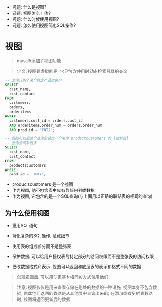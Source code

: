 + 问题: 什么是视图?
+ 问题: 视图怎么工作?
+ 问题: 什么时候使用视图?
+ 问题: 怎么使用视图简化SQL操作?

# 视图

> mysql5添加了视图功能

> 定义: 视图是虚拟的表, 它只包含使用时动态检索厨具的查询

```sql
-- 查询订购了某个特定产品的客户
SELECT
  cust_name,
  cust_contact
FROM
  customers,
  orders,
  orderitems
WHERE
  customers.cust_id = orders.cust_id
  AND orderitems.order_num = orders.order_num
  AND prod_id = 'TNT2';

-- 假如可以把这个查询包装成一个名为 productcustomers 的 [虚拟表]
-- 查询会简单很多
SELECT
  cust_name,
  cust_contact
FROM
  productscustomers
WHERE
  prod_id = 'TNT2';
```

+ productscustomers 是一个视图
+ 作为视图, 他不包含表中应有的任何列或数据
+ 作为视图, 它包含的是一个SQL查询(与上面用以正确的联结表的相同的查询)

## 为什么使用视图

+ 重用SQL语句

+ 简化复杂的SQL操作, 隐藏细节

+ 使用表的组成部分而不是整张表

+ 保护数据: 可以给用户授权表的特定部分的访问权限而不是整张表的访问权限

+ 更改数据格式和表示: 视图可以返回和底层表的表示和格式不同的数据

> 创建视图后, 可以用与表基本相同的方式使用他们

> 注意: 视图仅仅是用来查看存储在别处的数据的一种设施; 视图本身不包含数据, 因此他们返回的数据是从其他表中查询出来的; 在添加或者更新表数据时, 视图将返回更新后的数据

